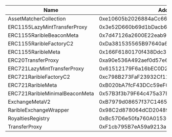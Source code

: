  Name | Address | Url 
 --- | --- | ---
 AssetMatcherCollection | 0xe10605b2026884aCc669C2A9Cd4A5ec5f5FFf494 | https://testnet.5irescan.io/contract/evm/0xe10605b2026884aCc669C2A9Cd4A5ec5f5FFf494 
 ERC1155LazyMintTransferProxy | 0x3e52D660b69d1bDacb6C513cE085D924F5Cb9c77 | https://testnet.5irescan.io/contract/evm/0x3e52D660b69d1bDacb6C513cE085D924F5Cb9c77 
 ERC1155RaribleBeaconMeta | 0x7d47126a2600E22eab9eD6CF0e515678727779A6 | https://testnet.5irescan.io/contract/evm/0x7d47126a2600E22eab9eD6CF0e515678727779A6 
 ERC1155RaribleFactoryC2 | 0xDa381535565B97640a6453fA7A1A7b161AF78cbE | https://testnet.5irescan.io/contract/evm/0xDa381535565B97640a6453fA7A1A7b161AF78cbE 
 ERC1155RaribleMeta | 0x166F6180170f438Ddc38050a2B708d38c0890956 | https://testnet.5irescan.io/contract/evm/0x166F6180170f438Ddc38050a2B708d38c0890956 
 ERC20TransferProxy | 0xa90e536A492aef0d57e6d295FA17687c3ca93347 | https://testnet.5irescan.io/contract/evm/0xa90e536A492aef0d57e6d295FA17687c3ca93347 
 ERC721LazyMintTransferProxy | 0x61512179F6a16bEC0D259d8010CC0485CE363868 | https://testnet.5irescan.io/contract/evm/0x61512179F6a16bEC0D259d8010CC0485CE363868 
 ERC721RaribleFactoryC2 | 0xc798B273FaF23932Cf11177402C10C9b44D30Da2 | https://testnet.5irescan.io/contract/evm/0xc798B273FaF23932Cf11177402C10C9b44D30Da2 
 ERC721RaribleMeta | 0xB020bA7fcF43DCc59eF0103624BD6FADE66d105E | https://testnet.5irescan.io/contract/evm/0xB020bA7fcF43DCc59eF0103624BD6FADE66d105E 
 ERC721RaribleMinimalBeaconMeta | 0x57B3f3b79F64c475a37E6c493BAA8E6E7C5F748e | https://testnet.5irescan.io/contract/evm/0x57B3f3b79F64c475a37E6c493BAA8E6E7C5F748e 
 ExchangeMetaV2 | 0xB7979d08657f37C14659dbd8b45FBA91c0780780 | https://testnet.5irescan.io/contract/evm/0xB7979d08657f37C14659dbd8b45FBA91c0780780 
 RaribleExchangeWrapper | 0x98C2d878064dCD20489214cf0866f972f91784D0 | https://testnet.5irescan.io/contract/evm/0x98C2d878064dCD20489214cf0866f972f91784D0 
 RoyaltiesRegistry | 0xBc57D6e50fa760A01536A7c2EAEDD6fC9b2A4f9A | https://testnet.5irescan.io/contract/evm/0xBc57D6e50fa760A01536A7c2EAEDD6fC9b2A4f9A 
 TransferProxy | 0xF1cb795B7eA59a9213a790f868104c11a14690Fa | https://testnet.5irescan.io/contract/evm/0xF1cb795B7eA59a9213a790f868104c11a14690Fa 
